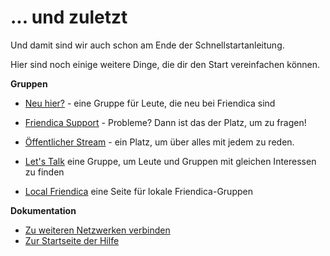... und zuletzt
===============

Und damit sind wir auch schon am Ende der Schnellstartanleitung. 

Hier sind noch einige weitere Dinge, die dir den Start vereinfachen können. 

**Gruppen**


- <a href="https://kakste.com/profile/newhere">Neu hier?</a> - eine Gruppe für Leute, die neu bei Friendica sind

- <a href="http://helpers.pyxis.uberspace.de/profile/helpers">Friendica Support</a> - Probleme?  Dann ist das der Platz, um zu fragen!

- <a href="https://kakste.com/profile/public_stream">Öffentlicher Stream</a> - ein Platz, um über alles mit jedem zu reden.

- <a href="https://letstalk.pyxis.uberspace.de/profile/letstalk">Let's Talk</a> eine Gruppe, um Leute und Gruppen mit gleichen Interessen zu finden 

- <a href="http://newzot.hydra.uberspace.de/profile/newzot">Local Friendica</a> eine Seite für lokale Friendica-Gruppen</a>


**Dokumentation**

- <a href="help/Connectors">Zu weiteren Netzwerken verbinden</a>
- <a href="help">Zur Startseite der Hilfe</a>


